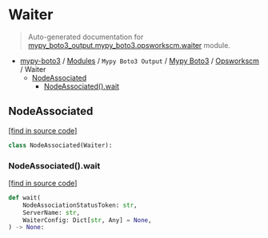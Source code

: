 # Waiter

> Auto-generated documentation for [mypy_boto3_output.mypy_boto3.opsworkscm.waiter](https://github.com/vemel/mypy_boto3/blob/master/mypy_boto3_output/mypy_boto3/opsworkscm/waiter.py) module.

- [mypy-boto3](../../../README.md#mypy_boto3) / [Modules](../../../MODULES.md#mypy-boto3-modules) / `Mypy Boto3 Output` / [Mypy Boto3](../index.md#mypy-boto3) / [Opsworkscm](index.md#opsworkscm) / Waiter
    - [NodeAssociated](#nodeassociated)
        - [NodeAssociated().wait](#nodeassociatedwait)

## NodeAssociated

[[find in source code]](https://github.com/vemel/mypy_boto3/blob/master/mypy_boto3_output/mypy_boto3/opsworkscm/waiter.py#L9)

```python
class NodeAssociated(Waiter):
```

### NodeAssociated().wait

[[find in source code]](https://github.com/vemel/mypy_boto3/blob/master/mypy_boto3_output/mypy_boto3/opsworkscm/waiter.py#L12)

```python
def wait(
    NodeAssociationStatusToken: str,
    ServerName: str,
    WaiterConfig: Dict[str, Any] = None,
) -> None:
```
